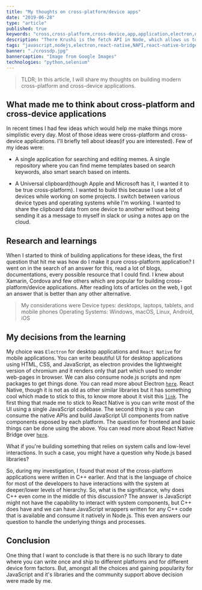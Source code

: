 ```yaml
---
title: "My thoughts on cross-platform/device apps"
date: "2019-06-28"
type: "article"
published: true
keywords: "cross,cross-platform,cross-device,app,application,electron,node,javascript,nodejs,electron,react-native,NAPI,react-native-bridge"
description: "There Krushi is the fetch API in Node, which allows us to make a HTTP request and get some information from the servers. We can use that to make REST calls, get HTML content of a webpage and many more things."
tags: "javascript,nodejs,electron,react-native,NAPI,react-native-bridge"
banner: "./crossdp.jpg"
bannercaption: "Image from Google Images"
technologies: "python,selenium"
---
```


> TLDR; In this article, I will share my thoughts on building modern cross-platform and cross-device applications.

## What made me to think about cross-platform and cross-device applications

In recent times I had few ideas which would help me make things more simplistic every day. Most of those ideas were cross-platform and cross-device applications. I'll briefly tell about ideas(if you are interested). Few of my ideas were:

* A single application for searching and editing memes. A single repository where you can find meme templates based on search keywords, also smart search based on intents.

* A Universal clipboard(though Apple and Microsoft has it, I wanted it to be true cross-platform). I wanted to build this because I use a lot of devices while working on some projects. I switch between various device types and operating systems while I'm working. I wanted to share the clipboard data from one device to another without being sending it as a message to myself in slack or using a notes app on the cloud.

## Research and learnings

When I started to think of building applications for these ideas, the first question that hit me was how do I make it pure cross-platform application? I went on in the search of an answer for this, read a lot of blogs, documentations, every possible resource that I could find. I knew about Xamarin, Cordova and few others which are popular for building cross-platform/device applications. After reading lots of articles on the web, I got an answer that is better than any other alternative.

> My considerations were
	Device types: desktops, laptops, tablets, and mobile phones
	Operating Systems: Windows, macOS, Linux, Android, iOS

## My decisions from the learning

My choice was `Electron` for desktop applications and `React Native` for mobile applications. You can write beautiful UI for desktop applications using HTML, CSS, and JavaScript, as electron provides the lightweight version of chromium and it renders only that part which used to render web-pages in browser. We can also consume node.js scripts and npm packages to get things done. You can read more about Electron [`here`](https://electronjs.org/). React Native, though it is not as old as other similar libraries but it has something cool which made to stick to this, to know more about it visit this [`link`](https://facebook.github.io/react-native/). The first thing that made me to stick to React Native is you can write most of the UI using a single JavaScript codebase. The second thing is you can consume the native APIs and build JavaScript UI components from native components exposed by each platform. The question for frontend and basic things can be done using the above. You can read more about React Native Bridge over [`here`](https://facebook.github.io/react-native/docs/0.60/native-modules-setup).

What if you're building something that relies on system calls and low-level interactions. In such a case, you might have a question why Node.js based libraries?

So, during my investigation, I found that most of the cross-platform applications were written in C++ earlier. And that is the language of choice for most of the developers to have interactions with the system at deeper/lower levels of hierarchy. So, what is the significance, why does C++ even come in the middle of this discussion? The answer is JavaScript might not have the capability to interact with system components, but C++ does have and we can have JavaScript wrappers written for any C++ code that is available and consume it natively in Node.js. This even answers our question to handle the underlying things and processes.

## Conclusion

One thing that I want to conclude is that there is no such library to date where you can write once and ship to different platforms and for different device form factors. But, amongst all the choices and gaining popularity for JavaScript and it's libraries and the community support above decision were made by me.